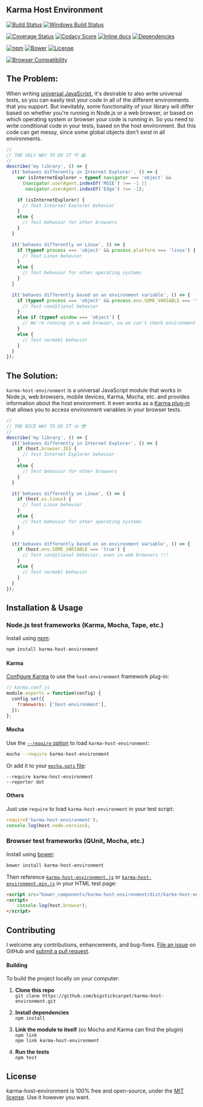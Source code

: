 Karma Host Environment
------------------------------

[![Build Status](https://api.travis-ci.org/BigstickCarpet/karma-host-environment.svg)](https://travis-ci.org/BigstickCarpet/karma-host-environment)
[![Windows Build Status](https://ci.appveyor.com/api/projects/status/github/bigstickcarpet/karma-host-environment?svg=true&failingText=Windows%20build%20failing&passingText=Windows%20build%20passing)](https://ci.appveyor.com/project/BigstickCarpet/karma-host-environment/branch/master)

[![Coverage Status](https://coveralls.io/repos/BigstickCarpet/karma-host-environment/badge.svg?branch=master&service=github)](https://coveralls.io/r/BigstickCarpet/karma-host-environment)
[![Codacy Score](https://api.codacy.com/project/badge/Grade/55226dbb01134c88b313182318147c66)](https://www.codacy.com/public/jamesmessinger/karma-host-environment)
[![Inline docs](http://inch-ci.org/github/bigstickcarpet/karma-host-environment.svg?branch=master&style=shields)](http://inch-ci.org/github/bigstickcarpet/karma-host-environment)
[![Dependencies](https://david-dm.org/BigstickCarpet/karma-host-environment.svg)](https://david-dm.org/BigstickCarpet/karma-host-environment)

[![npm](http://img.shields.io/npm/v/karma-host-environment.svg)](https://www.npmjs.com/package/karma-host-environment)
[![Bower](http://img.shields.io/bower/v/karma-host-environment.svg)](#bower)
[![License](https://img.shields.io/npm/l/karma-host-environment.svg)](LICENSE)

[![Browser Compatibility](https://saucelabs.com/browser-matrix/karma-host.svg)](https://saucelabs.com/u/karma-host)


The Problem:
--------------------------
When writing [universal JavaScript](https://medium.com/@mjackson/universal-javascript-4761051b7ae9), it's desirable to also write universal tests, so you can easily test your code in all of the different environments that you support.  But inevitably, some functionality of your library will differ based on whether you're running in Node.js or a web browser, or based on which operating system or browser your code is running in.  So you need to write conditional code in your tests, based on the host environment.  But this code can get messy, since some global objects don't exist in all environments.

```javascript
//
// THE UGLY WAY TO DO IT 👎 😱
//
describe('my library', () => {
  it('behaves differently in Internet Explorer', () => {
    var isInternetExplorer = typeof navigator === 'object' &&
      (navigator.userAgent.indexOf('MSIE') !== -1 ||
       navigator.userAgent.indexOf('Edge') !== -1);

    if (isInternetExplorer) {
      // Test Internet Explorer behavior
    }
    else {
      // Test behavior for other browsers
    }
  }

  it('behaves differently on Linux', () => {
    if (typeof process === 'object' && process.platform === 'linux') {
      // Test Linux behavior
    }
    else {
      // Test behavior for other operating systems
    }
  }

  it('behaves differently based on an environment variable', () => {
    if (typeof process === 'object' && process.env.SOME_VARIABLE === 'true') {
      // Test conditional behavior
    }
    else if (typeof window === 'object') {
      // We're running in a web browser, so we can't check environment variables :(
    }
    else {
      // Test normabl behavior
    }
  }
});
```


The Solution:
--------------------------
`karma-host-environment` is a universal JavaScript module that works in Node.js, web browsers, mobile devices, Karma, Mocha, etc. and provides information about the host environment.  It even works as a [Karma plug-in](https://karma-runner.github.io/1.0/config/plugins.html) that allows you to access environment variables in your browser tests.

```javascript
//
// THE NICE WAY TO DO IT 👍 😎
//
describe('my library', () => {
  it('behaves differently in Internet Explorer', () => {
    if (host.browser.IE) {
      // Test Internet Explorer behavior
    }
    else {
      // Test behavior for other browsers
    }
  }

  it('behaves differently on Linux', () => {
    if (host.os.linux) {
      // Test Linux behavior
    }
    else {
      // Test behavior for other operating systems
    }
  }

  it('behaves differently based on an environment variable', () => {
    if (host.env.SOME_VARIABLE === 'true') {
      // Test conditional behavior, even in web browsers !!!
    }
    else {
      // Test normabl behavior
    }
  }
});
```


Installation & Usage
--------------------------
### Node.js test frameworks (Karma, Mocha, Tape, etc.)
Install using [npm](https://docs.npmjs.com/getting-started/what-is-npm):

```bash
npm install karma-host-environment
```

#### Karma
[Configure Karma](https://karma-runner.github.io/1.0/config/configuration-file.html) to use the `host-environment` framework plug-in:

```javascript
// karma.conf.js
module.exports = function(config) {
  config.set({
    frameworks: ['host-environment'],
  });
};
```

#### Mocha
Use the [`--require` option](https://mochajs.org/#usage) to load `karma-host-environment`:

```bash
mocha --require karma-host-environment
```

Or add it to your [`mocha.opts` file](https://mochajs.org/#mochaopts):

```
--require karma-host-environment
--reporter dot
```

#### Others
Just use `require` to load `karma-host-environment` in your test script:

```javascript
require('karma-host-environment');
console.log(host.node.version);
```


### Browser test frameworks (QUnit, Mocha, etc.)
Install using [bower](http://bower.io/):

```bash
bower install karma-host-environment
```

Then reference [`karma-host-environment.js`](dist/karma-host-environment.js) or [`karma-host-environment.min.js`](dist/karma-host-environment.min.js) in your HTML test page:

```html
<script src="bower_components/karma-host-environment/dist/karma-host-environment.js"></script>
<script>
    console.log(host.browser);
</script>
```


Contributing
--------------------------
I welcome any contributions, enhancements, and bug-fixes.  [File an issue](https://github.com/BigstickCarpet/karma-host-environment/issues) on GitHub and [submit a pull request](https://github.com/BigstickCarpet/karma-host-environment/pulls).

#### Building
To build the project locally on your computer:

1. __Clone this repo__<br>
`git clone https://github.com/bigstickcarpet/karma-host-environment.git`

2. __Install dependencies__<br>
`npm install`

3. __Link the module to itself__ (so Mocha and Karma can find the plugin)<br>
`npm link`<br>
`npm link karma-host-environment`

4. __Run the tests__<br>
`npm test`



License
--------------------------
karma-host-environment is 100% free and open-source, under the [MIT license](LICENSE). Use it however you want.

